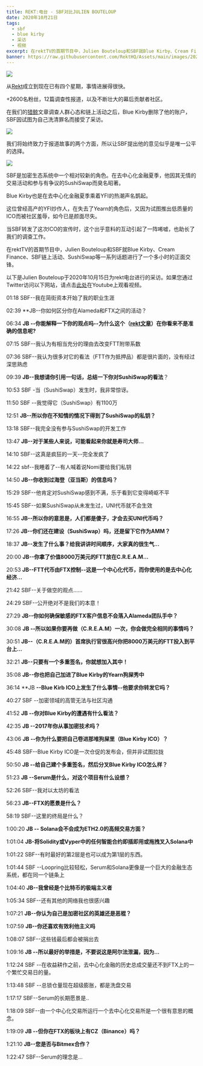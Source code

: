 ```yaml
---
title: REKT:电台 - SBF对比JULIEN BOUTELOUP
date: 2020年10月21日
tags:
  - sbf
  - blue kirby
  - 采访
  - 视频
excerpt: 在rektTV的首期节目中，Julien Bouteloup和SBF就Blue Kirby、Cream Finance、SBF链上活动、SushiSwap等一系列话题进行了一个多小时的正面交锋。
banner: https://raw.githubusercontent.com/RektHQ/Assets/main/images/2020/10/banner-6.png
---
```


![](https://raw.githubusercontent.com/RektHQ/Assets/main/images/2020/10/banner-6.png)

从[Rekt](https://www.rekt.news/)成立到现在已有四个星期，事情进展得很快。

+2600名粉丝，12篇调查性报道，以及不断壮大的幕后贡献者社区。

在我们的[猎鲸](https://www.rekt.news/whale-hunt-sbf-blue-kirby/)文章调查人群心态和链上活动之后，Blue Kirby删除了他的账户，SBF因试图为自己洗清罪名而接受了采访。 

![](https://lh5.googleusercontent.com/JL0Rydj-558_hm_RG9y2GDn9eE3fKN3mICnOJtORRJCu1n24PL8j0y82SKmCGsTLSBnlTjzjBYMFIMnTaCqPnsTH_VxkSdYRP06rMzijLnc53l9dMS9q7-_hrfVYB6YiaqdCtB6-)

我们将始终致力于报道故事的两个方面，所以让SBF提出他的意见似乎是唯一公平的选择。  

![](https://lh5.googleusercontent.com/mswHcnSFc6fAO2athhZe-r9PTfr57SV6_lvvQMLR05f9enItaFEby0x65ZJ0uqWOc3_SV8VuPjtYdM5Ym_Dvdj7cPmvbQylvK0hxEpTEo0IP9C3x6VqiYvL2GqmY2kaod4TWJvTc)

SBF是加密生态系统中一个相对较新的角色。在去中心化金融夏季，他因其无情的交易活动和参与有争议的SushiSwap而臭名昭著。

Blue Kirby也是在去中心化金融夏季乘着YFI的热潮声名鹊起。

这位曾经高产的YFI炒作人，在失去了Yearn的角色后，又因为试图推出低质量的ICO而被社区羞辱，如今已是颜面尽失。

当SBF转发了这次ICO的宣传时，这个出乎意料的互动引起了一阵唏嘘，也助长了我们的调查工作。

在rektTV的首期节目中，Julien Bouteloup和SBF就Blue Kirby、Cream Finance、SBF链上活动、SushiSwap等一系列话题进行了一个多小时的正面交锋。

以下是Julien Bouteloup于2020年10月15日为rekt电台进行的采访。如果您通过Twitter访问以下网站，请点击[此处](https://youtu.be/7mxSOWxRMC8)在Youtube上观看视频。

01:18 SBF--我在简街资本开始了我的职业生涯

02:39 **JB--你如何区分你在Alameda和FTX之间的活动？

06:34 **JB --你能解释一下你的观点吗--为什么这个（[rekt文章](https://www.rekt.news/whale-hunt-sbf-blue-kirby/)）在你看来不是准确的信息呢?** 

07:15 SBF--我认为有相当充分的理由去改变FTT附带系数

07:36 SBF--我认为很多对它的看法（FTT作为抵押品）都是很片面的，没有经过深思熟虑 

09:39 **JB--我想请你引用一句话，总结一下你对SushiSwap的看法**？

10:53 SBF -当（SushiSwap）发生时，我非常惊讶。

11:50 SBF --我觉得它（SushiSwap）有1100万

12:51 **JB--所以你在不知情的情况下得到了SushiSwap的私钥？**

13:18 SBF--我完全没有参与SushiSwap的开发工作

13:47 **JB--对于某些人来说，可能看起来你就是寿司大师...**

14:10 SBF--这真是疯狂的一天--完全发疯了

14:22 sbf--我睡着了--有人喊着说Nomi要给我们私钥

14:50 **JB--你收到过海登（亚当斯）的信息吗？**

15:29 SBF--他肯定对SushiSwap感到不满，乐于看到它变得崎岖不平

15:45 SBF--如果SushiSwap从未发生过，UNI代币就不会生效

16:55 **JB--所以你的意思是，人们都是傻子，才会去买UNI代币吗？**

17:26 **JB--你们还在建设（SushiSwap）吗，还是留下它作为AMM？**

18:37 **JB--发生了什么事？给我讲讲时间顺序，大家真的很生气...**

20:00 **JB--你拿了价值8000万美元的FTT放在C.R.E.A.M…**

20:53 **JB--FTT代币由FTX控制--这是一个中心化代币，而你使用的是去中心化经济…**

21:42 SBF--关于做空的观点...... 

24:29 SBF--公开绝对不是我们的本意！

27:29 **JB--你如何确保敏感的FTX客户信息不会落入Alameda团队手中？**

30:08 **JB --所以如果你要再做（C.R.E.A.M）一次，你会做完全相同的事情吗？**

30:51 **JB--（C.R.E.A.M的）首席执行官很高兴你把8000万美元的FTT投入到平台上...**

32:21 **JB--只要有一个多重签名，你就想加入其中！**

35:08 **JB--你也把自己加进了Blue Kirby的Yearn狗屎秀中**

36:14 **JB **--Blue Kirb ICO上发生了什么事情--他要求你转发它吗？**

40:27 SBF --加密领域的高管无法与社区沟通

41:52 **JB --你对Blue Kirby的遭遇有什么看法？**

42:35 **JB --2017年你从事加密技术吗？**

43:06 **JB --你为什么要把自己卷进那堆狗屎里（Blue Kirby ICO）？**

45:48 SBF--Blue Kirby ICO是一次仓促的发布会，但并非试图拉拢

50:50 **JB --给自己建个多重签名，然后分叉Blue Kirby ICO怎么样？**

51:23 **JB --Serum是什么，对这个项目有什么设想？**

52:26 SBF--我对以太坊的看法

56:23 **JB--FTX的愿景是什么？**

58:19 SBF--这里的终局是什么？

1:00:20 **JB -- Solana会不会成为ETH2.0的高频交易方面？**

1:01:04 **JB-将Solidity或Vyper中的任何智能合约即插即用或拖拽叉入Solana中**

1:01:22 SBF--有时最好的第2层是也可以成为第1层的东西。

1:01:44 SBF --Loopring比较轻松，Serum和Solana更像是一个巨大的金融生态系统，都在同一个链条上

1:04:40 **JB--我曾经是个比特币的极端主义者**

1:05:34 SBF--还有其他的网络我也很感兴趣

1:07:21 **JB--你认为自己是加密社区的英雄还是恶棍？**

1:07:59 **JB--你还喜欢有效利他主义吗**

1:08:07 SBF--这些钱最后都会被捐出去

1:09:16 **JB --所以最好的举措是，不要说这是阿尔法泄漏，因为...**

1:12:24 SBF --在收益耕作之前，去中心化金融的历史总成交量还不到FTX上的一个繁忙交易日的量。

1:13:48 SBF --总锁仓量现在超级膨胀，都是洗盘交易

1:17:17 SBF--Serum的长期愿景是.. 

1:18:09 SBF--由一个中心化交易所运行一个去中心化交易所是一个很有意思的概念。

1:19:09 **JB --但你在FTX的板块上有CZ（Binance）吗？**

1:21:10 **JB--您是否与Bitmex合作？**

1:22:47 SBF--Serum的理念是...





